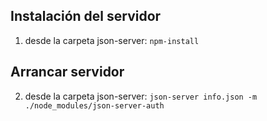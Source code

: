 ## Instalación del servidor

1. desde la carpeta json-server: `npm-install`

## Arrancar servidor

2. desde la carpeta json-server: `json-server info.json -m ./node_modules/json-server-auth`
